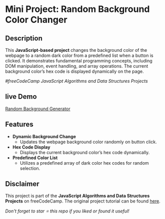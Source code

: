 # Mini Project: Random Background Color Changer

## Description

This **JavaScript-based project** changes the background color of the webpage to a random dark color from a predefined list when a button is clicked. It demonstrates fundamental programming concepts, including DOM manipulation, event handling, and array operations. The current background color’s hex code is displayed dynamically on the page.

_#freeCodeCamp JavaScript Algorithms and Data Structures Projects_

## live Demo

[Random Background Generator](https://quintincodes.github.io/JavaScript-Mini_Projects-Random_Background_Generator/)

## Features

-   **Dynamic Background Change**
    -   Updates the webpage background color randomly on button click.
-   **Hex Code Display**
    -   Displays the current background color’s hex code dynamically.
-   **Predefined Color List**
    -   Utilizes a predefined array of dark color hex codes for random selection.

## Disclaimer

This project is part of the **JavaScript Algorithms and Data Structures Projects** on freeCodeCamp. The original project tutorial can be found [here](https://www.freecodecamp.org/learn/javascript-algorithms-and-data-structures-v8/).

_Don't forget to star ⭐ this repo if you liked or found it useful!_
